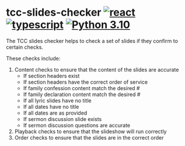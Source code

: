 # tcc-slides-checker [![react](https://badges.aleen42.com/src/react.svg)](https://badges.aleen42.com/src/react.svg) [![typescript](https://badges.aleen42.com/src/typescript.svg)](https://badges.aleen42.com/src/typescript.svg) [![Python 3.10](https://img.shields.io/badge/python-3.10-blue.svg)](https://www.python.org/downloads/release/python-3100/)

The TCC slides checker helps to check a set of slides if they confirm to certain checks.

These checks include:

1. Content checks to ensure that the content of the slides are accurate
   - If section headers exist
   - If section headers have the correct order of service
   - If family confession content match the desired #
   - If family declaration content match the desired #
   - If all lyric slides have no title
   - If all dates have no title
   - If all dates are as provided
   - If sermon discussion slide exists
   - If sermon discussion questions are accurate
2. Playback checks to ensure that the slideshow will run correctly
3. Order checks to ensure that the slides are in the correct order
